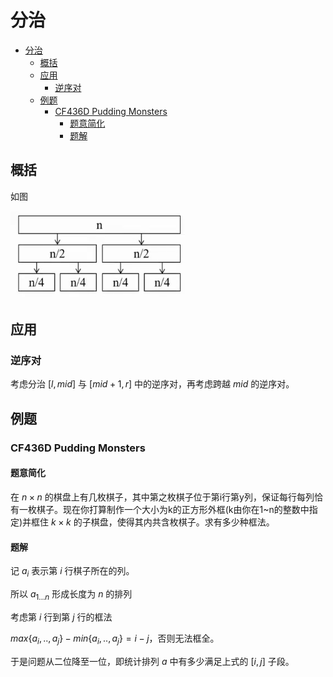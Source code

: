 # 分治

- [分治](#分治)
  - [概括](#概括)
  - [应用](#应用)
    - [逆序对](#逆序对)
  - [例题](#例题)
    - [CF436D Pudding Monsters](#cf436d-pudding-monsters)
      - [题意简化](#题意简化)
      - [题解](#题解)

## 概括

如图

![概括](image-3.png)

## 应用

### 逆序对

考虑分治 $[l,mid]$ 与 $[mid+1,r]$ 中的逆序对，再考虑跨越 $mid$ 的逆序对。

## 例题

### CF436D Pudding Monsters

#### 题意简化

在 $n \times n$ 的棋盘上有几枚棋子，其中第之枚棋子位于第i行第y列，保证每行每列恰有一枚棋子。现在你打算制作一个大小为k的正方形外框(k由你在1~n的整数中指定)并框住 $k \times k$ 的子棋盘，使得其内共含枚棋子。求有多少种框法。

#### 题解

记 $a_i$ 表示第 $i$ 行棋子所在的列。

所以 $a_{1...n}$ 形成长度为 $n$ 的排列

考虑第 $i$ 行到第 $j$ 行的框法

$max\{a_i, .., a_j\}-min\{a_i, .., a_j\} = i-j$，否则无法框全。

于是问题从二位降至一位，即统计排列 $a$ 中有多少满足上式的 $[i, j]$ 子段。
